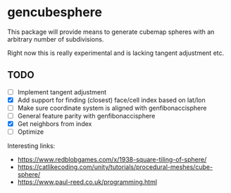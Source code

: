 # gencubesphere

This package will provide means to generate cubemap spheres with an arbitrary number of subdivisions.

Right now this is really experimental and is lacking tangent adjustment etc.

## TODO

- [ ] Implement tangent adjustment
- [X] Add support for finding (closest) face/cell index based on lat/lon
- [ ] Make sure coordinate system is aligned with genfibonaccisphere
- [ ] General feature parity with genfibonaccisphere
- [X] Get neighbors from index
- [ ] Optimize

Interesting links:

- https://www.redblobgames.com/x/1938-square-tiling-of-sphere/
- https://catlikecoding.com/unity/tutorials/procedural-meshes/cube-sphere/
- https://www.paul-reed.co.uk/programming.html
